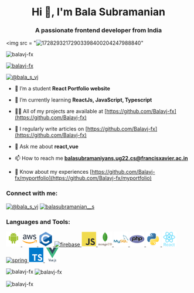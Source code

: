 <h1 align="center">Hi 👋, I'm Bala Subramanian</h1>
<h3 align="center">A passionate frontend developer from India</h3>

<img src = "![17282932172903398400204247988840](https://github.com/user-attachments/assets/e8a441d9-ef50-4f2f-a09f-6f7d88daa8cc)"


<p align="left"> <img src="https://komarev.com/ghpvc/?username=balavj-fx&label=Profile%20views&color=0e75b6&style=flat" alt="balavj-fx" /> </p>

<p align="left"> <a href="https://github.com/ryo-ma/github-profile-trophy"><img src="https://github-profile-trophy.vercel.app/?username=balavj-fx" alt="balavj-fx" /></a> </p>

<p align="left"> <a href="https://twitter.com/@bala_s_vj" target="blank"><img src="https://img.shields.io/twitter/follow/@bala_s_vj?logo=twitter&style=for-the-badge" alt="@bala_s_vj" /></a> </p>

- 🔭 I’m a student **React Portfolio website**

- 🌱 I’m currently learning **ReactJs, JavaScript, Typescript**

- 👨‍💻 All of my projects are available at [https://github.com/Balavj-fx](https://github.com/Balavj-fx)

- 📝 I regularly write articles on [https://github.com/Balavj-fx](https://github.com/Balavj-fx)

- 💬 Ask me about **react,vue**

- 📫 How to reach me **balasubramaniyans.ug22.cs@francisxavier.ac.in**

- 📄 Know about my experiences [https://github.com/Balavj-fx/myportfolio](https://github.com/Balavj-fx/myportfolio)

<h3 align="left">Connect with me:</h3>
<p align="left">
<a href="https://twitter.com/@bala_s_vj" target="blank"><img align="center" src="https://raw.githubusercontent.com/rahuldkjain/github-profile-readme-generator/master/src/images/icons/Social/twitter.svg" alt="@bala_s_vj" height="30" width="40" /></a>
<a href="https://instagram.com/balasubramanian__s" target="blank"><img align="center" src="https://raw.githubusercontent.com/rahuldkjain/github-profile-readme-generator/master/src/images/icons/Social/instagram.svg" alt="balasubramanian__s" height="30" width="40" /></a>
</p>

<h3 align="left">Languages and Tools:</h3>
<p align="left"> <a href="https://developer.android.com" target="_blank" rel="noreferrer"> <img src="https://raw.githubusercontent.com/devicons/devicon/master/icons/android/android-original-wordmark.svg" alt="android" width="40" height="40"/> </a> <a href="https://aws.amazon.com" target="_blank" rel="noreferrer"> <img src="https://raw.githubusercontent.com/devicons/devicon/master/icons/amazonwebservices/amazonwebservices-original-wordmark.svg" alt="aws" width="40" height="40"/> </a> <a href="https://www.cprogramming.com/" target="_blank" rel="noreferrer"> <img src="https://raw.githubusercontent.com/devicons/devicon/master/icons/c/c-original.svg" alt="c" width="40" height="40"/> </a> <a href="https://firebase.google.com/" target="_blank" rel="noreferrer"> <img src="https://www.vectorlogo.zone/logos/firebase/firebase-icon.svg" alt="firebase" width="40" height="40"/> </a> <a href="https://developer.mozilla.org/en-US/docs/Web/JavaScript" target="_blank" rel="noreferrer"> <img src="https://raw.githubusercontent.com/devicons/devicon/master/icons/javascript/javascript-original.svg" alt="javascript" width="40" height="40"/> </a> <a href="https://www.mongodb.com/" target="_blank" rel="noreferrer"> <img src="https://raw.githubusercontent.com/devicons/devicon/master/icons/mongodb/mongodb-original-wordmark.svg" alt="mongodb" width="40" height="40"/> </a> <a href="https://www.mysql.com/" target="_blank" rel="noreferrer"> <img src="https://raw.githubusercontent.com/devicons/devicon/master/icons/mysql/mysql-original-wordmark.svg" alt="mysql" width="40" height="40"/> </a> <a href="https://www.php.net" target="_blank" rel="noreferrer"> <img src="https://raw.githubusercontent.com/devicons/devicon/master/icons/php/php-original.svg" alt="php" width="40" height="40"/> </a> <a href="https://www.python.org" target="_blank" rel="noreferrer"> <img src="https://raw.githubusercontent.com/devicons/devicon/master/icons/python/python-original.svg" alt="python" width="40" height="40"/> </a> <a href="https://reactjs.org/" target="_blank" rel="noreferrer"> <img src="https://raw.githubusercontent.com/devicons/devicon/master/icons/react/react-original-wordmark.svg" alt="react" width="40" height="40"/> </a> <a href="https://spring.io/" target="_blank" rel="noreferrer"> <img src="https://www.vectorlogo.zone/logos/springio/springio-icon.svg" alt="spring" width="40" height="40"/> </a> <a href="https://www.typescriptlang.org/" target="_blank" rel="noreferrer"> <img src="https://raw.githubusercontent.com/devicons/devicon/master/icons/typescript/typescript-original.svg" alt="typescript" width="40" height="40"/> </a> <a href="https://vuejs.org/" target="_blank" rel="noreferrer"> <img src="https://raw.githubusercontent.com/devicons/devicon/master/icons/vuejs/vuejs-original-wordmark.svg" alt="vuejs" width="40" height="40"/> </a> </p>

<p><img align="left" src="https://github-readme-stats.vercel.app/api/top-langs?username=balavj-fx&show_icons=true&locale=en&layout=compact" alt="balavj-fx" /></p>

<p>&nbsp;<img align="center" src="https://github-readme-stats.vercel.app/api?username=balavj-fx&show_icons=true&locale=en" alt="balavj-fx" /></p>

<p><img align="center" src="https://github-readme-streak-stats.herokuapp.com/?user=balavj-fx&" alt="balavj-fx" /></p>
